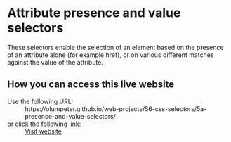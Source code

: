 # Attribute presence and value selectors

These selectors enable the selection of an element based on the presence of an attribute alone (for example href), or on various different matches against the value of the attribute.

## How you can access this live website

<dl>
  Use the following URL:
  <dd>
    https://olumpeter.github.io/web-projects/56-css-selectors/5a-presence-and-value-selectors/
  </dd>
  or click the following link:
  <dd>
    <a href="https://olumpeter.github.io/web-projects/56-css-selectors/5a-presence-and-value-selectors/">Visit website</a>
  </dd>
</dl>
